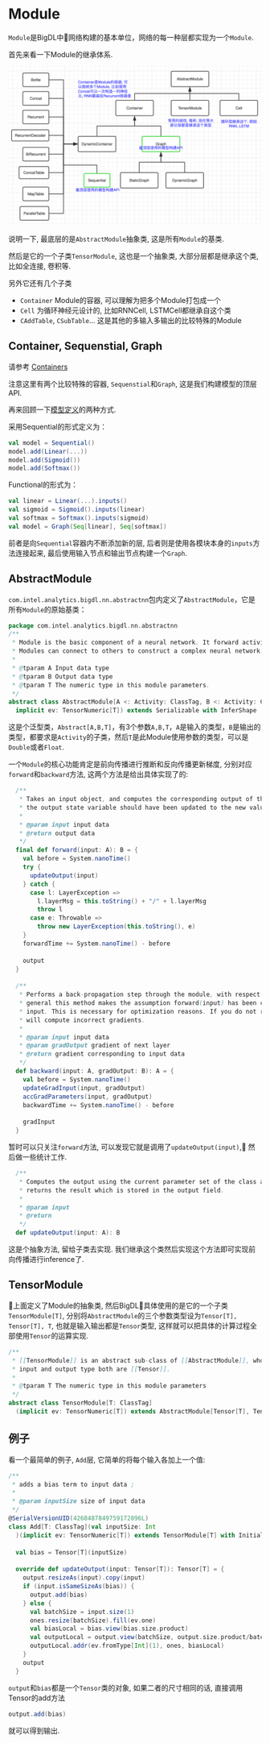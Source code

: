 # Module
`Module`是BigDL中网络构建的基本单位，网络的每一种层都实现为一个`Module`.

首先来看一下Module的继承体系.

![class-structure](/images/class-structure.png)

说明一下, 最底层的是`AbstractModule`抽象类, 这是所有`Module`的基类.

然后是它的一个子类`TensorModule`, 这也是一个抽象类, 大部分层都是继承这个类, 比如全连接, 卷积等.

另外它还有几个子类

- `Container` Module的容器, 可以理解为把多个Module打包成一个
- `Cell` 为循环神经元设计的, 比如RNNCell, LSTMCell都继承自这个类
- `CAddTable`, `CSubTable`... 这是其他的多输入多输出的比较特殊的Module

## Container, Sequenstial, Graph
请参考 [Containers](https://bigdl-project.github.io/0.4.0/#APIGuide/Layers/Containers/)

注意这里有两个比较特殊的容器, `Sequenstial`和`Graph`, 这是我们构建模型的顶层API.

再来回顾一下[模型定义](模型定义.md)的两种方式.

采用Sequential的形式定义为：
```scala
val model = Sequential()
model.add(Linear(...))
model.add(Sigmoid())
model.add(Softmax())
```
Functional的形式为：
```scala
val linear = Linear(...).inputs()
val sigmoid = Sigmoid().inputs(linear)
val softmax = Softmax().inputs(sigmoid)
val model = Graph(Seq[linear], Seq[softmax])
```

前者是向`Sequential`容器内不断添加新的层, 后者则是使用各模块本身的`inputs`方法连接起来, 最后使用输入节点和输出节点构建一个`Graph`.

## AbstractModule
`com.intel.analytics.bigdl.nn.abstractnn`包内定义了`AbstractModule`，它是所有`Module`的原始基类：
```scala
package com.intel.analytics.bigdl.nn.abstractnn
/**
 * Module is the basic component of a neural network. It forward activities and backward gradients.
 * Modules can connect to others to construct a complex neural network.
 *
 * @tparam A Input data type
 * @tparam B Output data type
 * @tparam T The numeric type in this module parameters.
 */
abstract class AbstractModule[A <: Activity: ClassTag, B <: Activity: ClassTag, T: ClassTag](
  implicit ev: TensorNumeric[T]) extends Serializable with InferShape
```


这是个泛型类，`Abstract[A,B,T]`，有3个参数`A,B,T`，`A`是输入的类型，`B`是输出的类型，都要求是`Activity`的子类，然后`T`是此Module使用参数的类型，可以是`Double`或者`Float`.

一个`Module`的核心功能肯定是前向传播进行推断和反向传播更新梯度, 分别对应`forward`和`backward`方法, 这两个方法是给出具体实现了的:
```scala
  /**
   * Takes an input object, and computes the corresponding output of the module. After a forward,
   * the output state variable should have been updated to the new value.
   *
   * @param input input data
   * @return output data
   */
  final def forward(input: A): B = {
    val before = System.nanoTime()
    try {
      updateOutput(input)
    } catch {
      case l: LayerException =>
        l.layerMsg = this.toString() + "/" + l.layerMsg
        throw l
      case e: Throwable =>
        throw new LayerException(this.toString(), e)
    }
    forwardTime += System.nanoTime() - before

    output
  }

  /**
   * Performs a back-propagation step through the module, with respect to the given input. In
   * general this method makes the assumption forward(input) has been called before, with the same
   * input. This is necessary for optimization reasons. If you do not respect this rule, backward()
   * will compute incorrect gradients.
   *
   * @param input input data
   * @param gradOutput gradient of next layer
   * @return gradient corresponding to input data
   */
  def backward(input: A, gradOutput: B): A = {
    val before = System.nanoTime()
    updateGradInput(input, gradOutput)
    accGradParameters(input, gradOutput)
    backwardTime += System.nanoTime() - before

    gradInput
  }
```

暂时可以只关注`forward`方法, 可以发现它就是调用了`updateOutput(input)`, 然后做一些统计工作. 

```scala
  /**
   * Computes the output using the current parameter set of the class and input. This function
   * returns the result which is stored in the output field.
   *
   * @param input
   * @return
   */
  def updateOutput(input: A): B
```

这是个抽象方法, 留给子类去实现. 我们继承这个类然后实现这个方法即可实现前向传播进行inference了.

## TensorModule

上面定义了Module的抽象类, 然后BigDL具体使用的是它的一个子类`TensorModule[T]`, 分别将`AbstractModule`的三个参数类型设为`Tensor[T], Tensor[T], T`, 也就是输入输出都是`Tensor`类型, 这样就可以把具体的计算过程全部使用`Tensor`的运算实现.
```scala
/**
 * [[TensorModule]] is an abstract sub-class of [[AbstractModule]], whose
 * input and output type both are [[Tensor]].
 *
 * @tparam T The numeric type in this module parameters
 */
abstract class TensorModule[T: ClassTag]
  (implicit ev: TensorNumeric[T]) extends AbstractModule[Tensor[T], Tensor[T], T]
```

## 例子
看一个最简单的例子, `Add`层, 它简单的将每个输入各加上一个值: 
```scala
/**
 * adds a bias term to input data ;
 *
 * @param inputSize size of input data
 */
@SerialVersionUID(4268487849759172896L)
class Add[T: ClassTag](val inputSize: Int
  )(implicit ev: TensorNumeric[T]) extends TensorModule[T] with Initializable {

  val bias = Tensor[T](inputSize)

  override def updateOutput(input: Tensor[T]): Tensor[T] = {
    output.resizeAs(input).copy(input)
    if (input.isSameSizeAs(bias)) {
      output.add(bias)
    } else {
      val batchSize = input.size(1)
      ones.resize(batchSize).fill(ev.one)
      val biasLocal = bias.view(bias.size.product)
      val outputLocal = output.view(batchSize, output.size.product/batchSize)
      outputLocal.addr(ev.fromType[Int](1), ones, biasLocal)
    }
    output
  }
```
`output`和`bias`都是一个`Tensor`类的对象, 如果二者的尺寸相同的话, 直接调用Tensor的add方法
```scala
output.add(bias)
```
就可以得到输出.